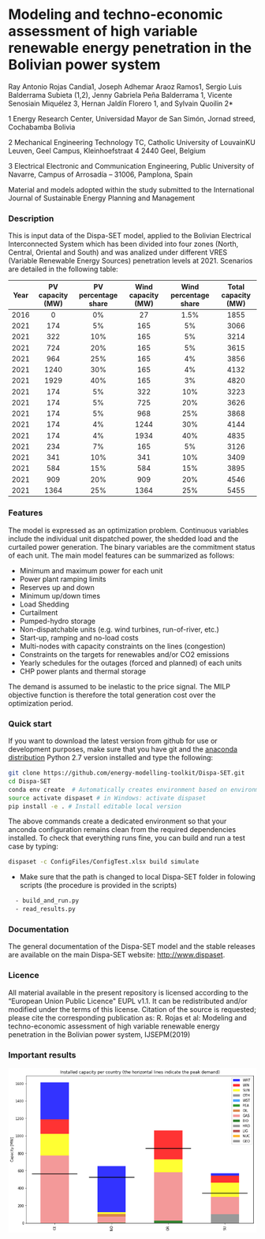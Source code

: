 # Modeling and techno-economic assessment of high variable renewable energy penetration in the Bolivian  power system

Ray Antonio Rojas Candia1, Joseph Adhemar Araoz Ramos1, Sergio Luis Balderrama Subieta (1,2), Jenny Gabriela Peña Balderrama 1, Vicente Senosiain Miquélez 3, Hernan Jaldín Florero 1, and Sylvain Quoilin 2*

1 Energy Research Center, Universidad Mayor de San Simón, Jornad streed, Cochabamba Bolivia

2 Mechanical Engineering Technology TC, Catholic University of LouvainKU Leuven, Geel Campus, Kleinhoefstraat 4 2440 Geel, Belgium

3 Electrical Electronic and Communication Engineering, Public University of Navarre, Campus of Arrosadía – 31006, Pamplona, Spain


Material and models adopted within the study submitted to the International Journal of Sustainable Energy Planning and Management

### Description
This is input data of the Dispa-SET model, applied to the Bolivian Electrical Interconnected System which has been divided into four zones (North, Central, Oriental and South) and was analized under different VRES (Variable Renewable Energy Sources) penetration levels at 2021. Scenarios are detailed in the following table:

|Year|PV capacity (MW)|PV percentage share|Wind capacity (MW)|Wind percentage share|Total capacity (MW)|
|:--:|:--------------:|:-----------------:|:----------------:|:-------------------:|:-----------------:|
|2016|           0    | 0%                |         27       |  1.5%               | 1855              |
|2021|        174     | 5%                |         165      |  5%                 |    3066           |
|2021|        322     | 10%               |         165      |  5%                 |    3214           |
|2021|        724     | 20%               |         165      |  5%                 |    3615           |
|2021|        964     | 25%               |         165      |  4%                 |    3856           |
|2021|        1240    | 30%               |         165      |  4%                 |    4132           |
|2021|        1929    | 40%               |         165      |  3%                 |    4820           |
|2021|        174     | 5%                |         322      |  10%                |    3223           |
|2021|        174     | 5%                |         725      |  20%                |    3626           |
|2021|        174     | 5%                |         968      |  25%                |    3868           |
|2021|        174     | 4%                |         1244     |  30%                |    4144           |
|2021|        174     | 4%                |         1934     |  40%                |    4835           |
|2021|        234     | 7%                |         165      |  5%                 |    3126           |
|2021|        341     | 10%               |         341      |  10%                |    3409           |
|2021|        584     | 15%               |         584      |  15%                |    3895           |
|2021|        909     | 20%               |         909      |  20%                |    4546           |
|2021|        1364    | 25%               |         1364     |  25%                |    5455           |

### Features
The model is expressed as an optimization problem. Continuous variables include the individual unit dispatched power, the shedded load and the curtailed power generation. The binary variables are the commitment status of each unit. The main model features can be summarized as follows:

- Minimum and maximum power for each unit
- Power plant ramping limits
- Reserves up and down
- Minimum up/down times
- Load Shedding
- Curtailment
- Pumped-hydro storage
- Non-dispatchable units (e.g. wind turbines, run-of-river, etc.)
- Start-up, ramping and no-load costs
- Multi-nodes with capacity constraints on the lines (congestion)
- Constraints on the targets for renewables and/or CO2 emissions
- Yearly schedules for the outages (forced and planned) of each units
- CHP power plants and thermal storage

The demand is assumed to be inelastic to the price signal. The MILP objective function is therefore the total generation cost over the optimization period.

### Quick start

If you want to download the latest version from github for use or development purposes, make sure that you have git and the [anaconda distribution](https://www.anaconda.com/distribution/#download-section) Python 2.7 version installed and type the following:

```bash
git clone https://github.com/energy-modelling-toolkit/Dispa-SET.git
cd Dispa-SET
conda env create  # Automatically creates environment based on environment.yml
source activate dispaset # in Windows: activate dispaset
pip install -e . # Install editable local version
```
The above commands create a dedicated environment so that your anconda configuration remains clean from the required dependencies installed.
To check that everything runs fine, you can build and run a test case by typing:
```bash
dispaset -c ConfigFiles/ConfigTest.xlsx build simulate
```

- Make sure that the path is changed to local Dispa-SET folder in folowing scripts (the procedure is provided in the scripts)
```bash
  - build_and_run.py
  - read_results.py
```
### Documentation
The general documentation of the Dispa-SET model and the stable releases are available on the main Dispa-SET website: http://www.dispaset.

### Licence
All material available in the present repository is licensed according to the “European Union Public Licence" EUPL v1.1. It can be redistributed and/or modified under the terms of this license. Citation of the source is requested; please cite the corresponding publication as: R. Rojas et al:  Modeling and techno-economic assessment of high variable renewable energy penetration in the Bolivian power system, IJSEPM(2019)

### Important results

![Capacities](https://github.com/CIE-UMSS/Dispa-SET_Bolivia/blob/master/Images/Capacity.png)
  
      
